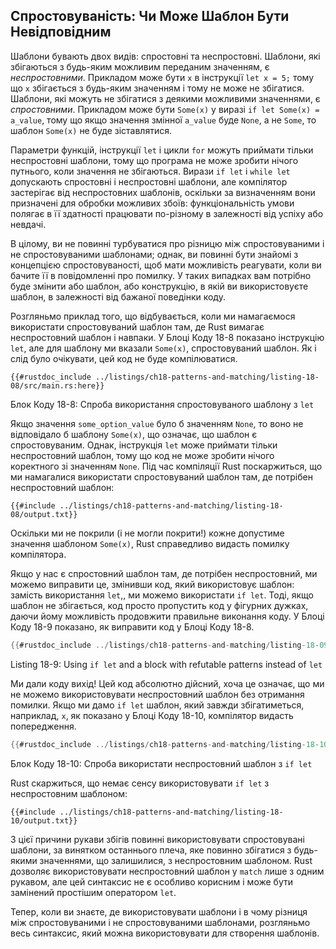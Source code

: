 ## Спростовуваність: Чи Може Шаблон Бути Невідповідним

Шаблони бувають двох видів: спростовні та неспростовні. Шаблони, які збігаються з будь-яким можливим переданим значенням, є *неспростовними*. Прикладом може бути `x` в інструкції `let x = 5;` тому що `x` збігається з будь-яким значенням і тому не може не збігатися. Шаблони, які можуть не збігатися з деякими можливими значеннями, є *спростовними*. Прикладом може бути `Some(x)` у виразі `if let Some(x) = a_value`, тому що якщо значення змінної `a_value` буде `None`, а не `Some`, то шаблон `Some(x)` не буде зіставлятися.

Параметри функцій, інструкції `let` і цикли `for` можуть приймати тільки неспростовні шаблони, тому що програма не може зробити нічого путнього, коли значення не збігаються. Вирази `if let` і `while let` допускають спростовні і неспростовні шаблони, але компілятор застерігає від неспростовних шаблонів, оскільки за визначенням вони призначені для обробки можливих збоїв: функціональність умови полягає в її здатності працювати по-різному в залежності від успіху або невдачі.

В цілому, ви не повинні турбуватися про різницю між спростовуваними і не спростовуваними шаблонами; однак, ви повинні бути знайомі з концепцією спростовуваності, щоб мати можливість реагувати, коли ви бачите її в повідомленні про помилку. У таких випадках вам потрібно буде змінити або шаблон, або конструкцію, в якій ви використовуєте шаблон, в залежності від бажаної поведінки коду.

Розгляньмо приклад того, що відбувається, коли ми намагаємося використати спростовуваний шаблон там, де Rust вимагає неспростовний шаблон і навпаки. У Блоці Коду 18-8 показано інструкцію `let`, але для шаблону ми вказали `Some(x)`, спростовуваний шаблон. Як і слід було очікувати, цей код не буде компілюватися.

```rust,ignore,does_not_compile
{{#rustdoc_include ../listings/ch18-patterns-and-matching/listing-18-08/src/main.rs:here}}
```


<span class="caption">Блок Коду 18-8: Спроба використання спростовуваного шаблону з `let`</span>

Якщо значення `some_option_value` було б значенням `None`, то воно не відповідало б шаблону `Some(x)`, що означає, що шаблон є спростовуваним. Однак, інструкція `let` може приймати тільки неспростовний шаблон, тому що код не може зробити нічого коректного зі значенням `None`. Під час компіляції Rust поскаржиться, що ми намагалися використати спростовуваний шаблон там, де потрібен неспростовний шаблон:

```console
{{#include ../listings/ch18-patterns-and-matching/listing-18-08/output.txt}}
```

Оскільки ми не покрили (і не могли покрити!) кожне допустиме значення шаблоном `Some(x)`, Rust справедливо видасть помилку компілятора.

Якщо у нас є спростовний шаблон там, де потрібен неспростовний, ми можемо виправити це, змінивши код, який використовує шаблон: замість використання `let`,, ми можемо використати `if let`. Тоді, якщо шаблон не збігається, код просто пропустить код у фігурних дужках, даючи йому можливість продовжити правильне виконання коду. У Блоці Коду 18-9 показано, як виправити код у Блоці Коду 18-8.

```rust
{{#rustdoc_include ../listings/ch18-patterns-and-matching/listing-18-09/src/main.rs:here}}
```


<span class="caption">Listing 18-9: Using `if let` and a block with refutable patterns instead of `let`</span>

Ми дали коду вихід! Цей код абсолютно дійсний, хоча це означає, що ми не можемо використовувати неспростовний шаблон без отримання помилки. Якщо ми дамо `if let` шаблон, який завжди збігатиметься, наприклад, `x`, як показано у Блоці Коду 18-10, компілятор видасть попередження.

```rust
{{#rustdoc_include ../listings/ch18-patterns-and-matching/listing-18-10/src/main.rs:here}}
```


<span class="caption">Блок Коду 18-10: Спроба використати неспростовний шаблон з `if let`</span>

Rust скаржиться, що немає сенсу використовувати `if let` з неспростовним шаблоном:

```console
{{#include ../listings/ch18-patterns-and-matching/listing-18-10/output.txt}}
```

З цієї причини рукави збігів повинні використовувати спростовувані шаблони, за винятком останнього плеча, яке повинно збігатися з будь-якими значеннями, що залишилися, з неспростовним шаблоном. Rust дозволяє використовувати неспростовний шаблон у `match` лише з одним рукавом, але цей синтаксис не є особливо корисним і може бути замінений простішим оператором `let`.

Тепер, коли ви знаєте, де використовувати шаблони і в чому різниця між спростовуваними і не спростовуваними шаблонами, розгляньмо весь синтаксис, який можна використовувати для створення шаблонів.
